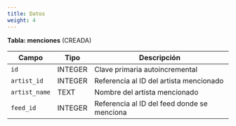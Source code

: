 ```yaml
---
title: Datos
weight: 4
---
```


**Tabla: menciones** (CREADA)

|Campo|Tipo|Descripción|
|---|---|---|
|`id`|INTEGER|Clave primaria autoincremental|
|`artist_id`|INTEGER|Referencia al ID del artista mencionado|
|`artist_name`|TEXT|Nombre del artista mencionado|
|`feed_id`|INTEGER|Referencia al ID del feed donde se menciona|